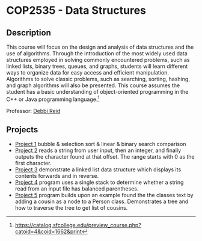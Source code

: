 # COP2535 - Data Structures

## Description
This course will focus on the design and analysis of data structures and the use of algorithms. Through the introduction of the most widely used data structures employed in solving commonly encountered problems, such as linked lists, binary trees, queues, and graphs, students will learn different ways to organize data for easy access and efficient manipulation. Algorithms to solve classic problems, such as searching, sorting, hashing, and graph algorithms will also be presented. This course assumes the student has a basic understanding of object-oriented programming in the C++ or Java programming language.[^1]

Professor: [Debbi Reid](https://www.sfcollege.edu/ite/contact/index) 

## Projects
- [Project 1](https://github.com/nasumilu-owner/cop2535/tree/main/Project%201) bubble & selection sort & linear & binary search comparison
- [Project 2](https://github.com/nasumilu-owner/cop2535/tree/main/Project%202) reads a string from user input, then an integer, and finally outputs the character found at that offset. The range starts with 0 as the first character.
- [Project 3](https://github.com/nasumilu-owner/cop2535/tree/main/Project%203) demonstrate a linked list data structure which displays its contents forwards and in reverse.
- [Project 4](https://github.com/nasumilu-owner/cop2535/tree/main/Project%204) program uses a single stack to determine whether a string read from an input file has balanced parentheses.
- [Project 5](https://github.com/nasumilu-owner/cop2535/tree/main/Project%205) program builds upon an example found the the classes text by adding a cousin as a node to a Person class. Demonstrates a tree and how to traverse the tree to get list of cousins.

[^1]:https://catalog.sfcollege.edu/preview_course.php?catoid=4&coid=1662&print